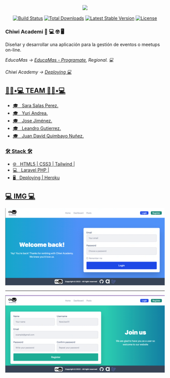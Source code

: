 

<p align="center"><a href="https://laravel.com" target="_blank"><img src="https://raw.githubusercontent.com/laravel/art/master/logo-lockup/5%20SVG/2%20CMYK/1%20Full%20Color/laravel-logolockup-cmyk-red.svg" width="400"></a></p>

<p align="center">
<a href="https://travis-ci.org/laravel/framework"><img src="https://travis-ci.org/laravel/framework.svg" alt="Build Status"></a>
<a href="https://packagist.org/packages/laravel/framework"><img src="https://img.shields.io/packagist/dt/laravel/framework" alt="Total Downloads"></a>
<a href="https://packagist.org/packages/laravel/framework"><img src="https://img.shields.io/packagist/v/laravel/framework" alt="Latest Stable Version"></a>
<a href="https://packagist.org/packages/laravel/framework"><img src="https://img.shields.io/packagist/l/laravel/framework" alt="License"></a>
</p>

### Chiwi Academi 👋 💻 🤓 🖥

<p>
 Diseñar y desarrollar una aplicación para la gestión de eventos o meetups on-line.
</p>


<p><em> EducaMas -> <a href="https://educamas.com.co/"> EducaMas - Programate</a>, Regional. 💻 </br>
</em></p>

<p><em> Chiwi Academy -> <a href="https://appchiwi.herokuapp.com/"> Deploying 💻 </br>
</em></p>

<h2> 👨🏻•💻  TEAM 👨🏻•💻 </h2>


- 🎓 &nbsp; Sara Salas Perez.
- 🎓 &nbsp; Yuri Andrea.
- 🎓 &nbsp; Jose Jiménez.
- 🎓 &nbsp; Leandro Gutierrez.
- 🎓 &nbsp; Juan David Quimbayo Nuñez.


<h3>🛠 Stack 🛠 </h3>

- 🌐 &nbsp; HTML5 | CSS3 | Tailwind |
- 💻 &nbsp; Laravel PHP |
- 🖥 &nbsp; Deploying | Heroku


<h2>💻 IMG 💻</h2>

<img src="https://github.com/JFJ1972/academy/blob/main/imagen%201.png" />

---
<img src="https://github.com/JFJ1972/academy/blob/main/imagen%202.png" />

